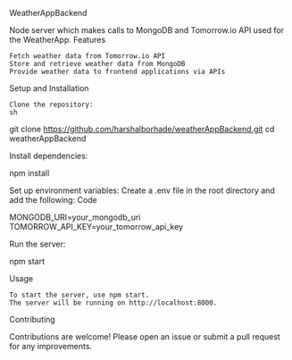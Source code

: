 WeatherAppBackend

Node server which makes calls to MongoDB and Tomorrow.io API used for the WeatherApp.
Features

    Fetch weather data from Tomorrow.io API
    Store and retrieve weather data from MongoDB
    Provide weather data to frontend applications via APIs

Setup and Installation

    Clone the repository:
    sh

git clone https://github.com/harshalborhade/weatherAppBackend.git
cd weatherAppBackend

Install dependencies:

npm install

Set up environment variables:
Create a .env file in the root directory and add the following:
Code

MONGODB_URI=your_mongodb_uri
TOMORROW_API_KEY=your_tomorrow_api_key

Run the server:

npm start

Usage

    To start the server, use npm start.
    The server will be running on http://localhost:8000.

Contributing

Contributions are welcome! Please open an issue or submit a pull request for any improvements.

